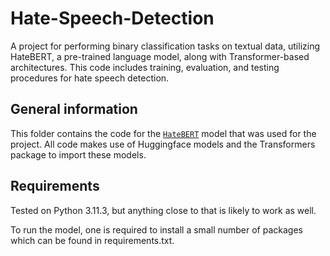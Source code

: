 # Hate-Speech-Detection
A project for performing binary classification tasks on textual data, utilizing HateBERT, a pre-trained language model, along with Transformer-based architectures. This code includes training, evaluation, and testing procedures for hate speech detection.


## General information
This folder contains the code for the [`HateBERT`](https://huggingface.co/GroNLP/hateBERT) model that was used for the project.
All code makes use of Huggingface models and the Transformers package to import these models.

## Requirements
Tested on Python 3.11.3, but anything close to that is likely to work as well.

To run the model, one is required to install a small number of packages which can be found in requirements.txt.
